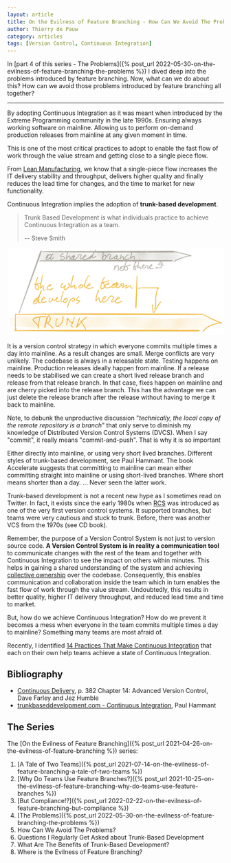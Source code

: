 ```yaml
---
layout: article
title: On the Evilness of Feature Branching - How Can We Avoid The Problems?
author: Thierry de Pauw
category: articles
tags: [Version Control, Continuous Integration]
---
```


In [part 4 of this series - The Problems]({% post_url 2022-05-30-on-the-evilness-of-feature-branching-the-problems %}) I
dived deep into the problems introduced by feature branching. Now, what can we do about this? How can we avoid those problems introduced by feature branching all together?

---

By adopting Continuous Integration as it was meant when introduced by the Extreme Programming community in the late 1990s. Ensuring always working software on mainline. Allowing us to perform on-demand production releases from mainline at any given moment in time.

This is one of the most critical practices to adopt to enable the fast flow of work through the value stream and getting close to a single piece flow.

From [Lean Manufacturing](https://en.wikipedia.org/wiki/Lean_manufacturing), we know that a single-piece flow increases the IT delivery stability and throughput, delivers higher quality and finally reduces the lead time for changes, and the time to market for new functionality.

Continuous Integration implies the adoption of **trunk-based development**.


> Trunk Based Development is what individuals practice to achieve Continuous Integration as a team.
>
> -- Steve Smith

![Trunk-based development](/images/on-the-evilness-of-feature-branching-how-can-we-avoid-the-problems/trunk-based-development.png)

It is a version control strategy in which everyone commits multiple times a day into mainline. As a result changes are small. Merge conflicts are very unlikely. The codebase is always in a releasable state. Testing happens on mainline. Production releases ideally happen from mainline. If a release needs to be stabilised we can create a short lived release branch and release from that release branch. In that case, fixes happen on mainline and are cherry picked into the release branch. This has the advantage we can just delete the release branch after the release without having to merge it back to mainline.

Note, to debunk the unproductive discussion "*technically, the local copy of the remote repository is a branch*" that only serve to diminish my knowledge of Distributed Version Control Systems (DVCS). When I say "commit", it really means "commit-and-push". That is why it is so important 

Either directly into mainline, or using very short lived branches.
Different styles of trunk-based development, see Paul Hammant.
The book Accelerate suggests that committing to mainline can mean either committing straight into mainline or using short-lived branches. Where short means shorter than a day. ... Never seen the latter work.

Trunk-based development is not a recent new hype as I sometimes read on Twitter. In fact, it exists since the early 1980s when [RCS](https://en.wikipedia.org/wiki/Revision_Control_System) was introduced as one of the very first version control systems. It supported branches, but teams were very cautious and stuck to trunk. Before, there was another VCS from the 1970s (see CD book).

Remember, the purpose of a Version Control System is not just to version source code. **A Version Control System is in reality a communication tool** to communicate changes with the rest of the team and together with Continuous Integration to see the impact on others within minutes. This helps in gaining a shared understanding of the system and achieving [collective ownership](http://www.extremeprogramming.org/rules/collective.html) over the codebase. Consequently, this enables communication and collaboration inside the team which in turn enables the fast flow of work through the value stream. Undoubtedly, this results in better quality, higher IT delivery throughput, and reduced lead time and time to market.

But, how do we achieve Continuous Integration? How do we prevent it becomes a mess when everyone in the team commits multiple times a day to mainline? Something many teams are most afraid of.

Recently, I identified [14 Practices That Make Continuous Integration]() that each on their own help teams achieve a state of Continuous Integration.

## Bibliography

- [Continuous Delivery](https://www.goodreads.com/book/show/8686650-continuous-delivery), p. 382 Chapter 14: Advanced Version Control, Dave Farley and Jez Humble
- [trunkbaseddevelopment.com - Continuous Integration](https://trunkbaseddevelopment.com/continuous-integration/), Paul Hammant

## The Series

The [On the Evilness of Feature Branching]({% post_url 2021-04-26-on-the-evilness-of-feature-branching %}) series:

1. [A Tale of Two Teams]({% post_url 2021-07-14-on-the-evilness-of-feature-branching-a-tale-of-two-teams %})
2. [Why Do Teams Use Feature Branches?]({% post_url 2021-10-25-on-the-evilness-of-feature-branching-why-do-teams-use-feature-branches %})
3. [But Compliance!?]({% post_url 2022-02-22-on-the-evilness-of-feature-branching-but-compliance %})
4. [The Problems]({% post_url 2022-05-30-on-the-evilness-of-feature-branching-the-problems %})
5. How Can We Avoid The Problems?
6. Questions I Regularly Get Asked about Trunk-Based Development
7. What Are The Benefits of Trunk-Based Development?
8. Where is the Evilness of Feature Branching?
